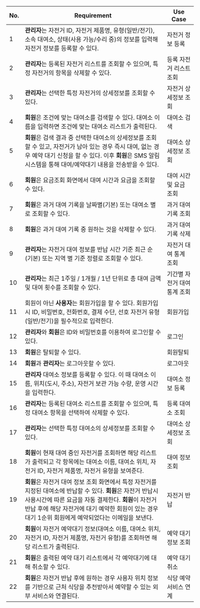 | No. | Requirement                                                                                                                                                                                                                | Use Case                |
| --- | -------------------------------------------------------------------------------------------------------------------------------------------------------------------------------------------------------------------------- | ----------------------- |
| 1   | **관리자**는 자전거 ID, 자전거 제품명, 유형(일반/전기), 소속 대여소, 상태(사용 가능/수리 중)의 정보를 입력해 자전거 정보를 등록할 수 있다.                                                                                 | 자전거 정보 등록        |
| 2   | **관리자**는 등록된 자전거 리스트를 조회할 수 있으며, 특정 자전거의 항목을 삭제할 수 있다.                                                                                                                                 | 등록 자전거 리스트 조회 |
| 3   | **관리자**는 선택한 특정 자전거의 상세정보를 조회할 수 있다.                                                                                                                                                               | 자전거 상세정보 조회    |
| 4   | **회원**은 조건에 맞는 대여소를 검색할 수 있다. 대여소 이름을 입력하면 조건에 맞는 대여소 리스트가 출력된다.                                                                                                               | 대여소 검색             |
| 5   | **회원**은 검색 결과 중 선택한 대여소의 상세정보를 조회할 수 있고, 자전거가 남아 있는 경우 즉시 대여, 없는 경우 예약 대기 신청을 할 수 있다. 이후 **회원**은 SMS 알림 시스템을 통해 대여/예약대기 내용을 전송받을 수 있다. | 대여소 상세정보 조회    |
| 6   | **회원**은 요금조회 화면에서 대여 시간과 요금을 조회할 수 있다. | 대여 시간 및 요금 조회  |
| 7   | **회원**은 과거 대여 기록을 날짜별(기본) 또는 대여소 별로 조회할 수 있다.  | 과거 대여 기록 조회  |
| 8   | **회원**은 과거 대여 기록 중 원하는 것을 삭제할 수 있다.  | 과거 대여 기록 삭제  |
| 9   | **관리자**는 자전거 대여 정보를 반납 시간 기준 최근 순 (기본) 또는 지역 별 기준 정렬로 조회할 수 있다. | 자전거 대여 통계 조회  |
| 10   | **관리자**는 최근 1주일 / 1개월 / 1년 단위로 총 대여 금액 및 대여 횟수를 조회할 수 있다. | 기간별 자전거 대여 통계 조회  |
| 11   | 회원이 아닌 **사용자**는 회원가입을 할 수 있다. 회원가입시 ID, 비밀번호, 전화번호, 결제 수단, 선호 자전거 유형(일반/전기)을 필수적으로 입력한다.  | 회원가입  |
| 12   | **관리자**와 **회원**은 ID와 비밀번호를 이용하여 로그인할 수 있다. | 로그인  |
| 13   | **회원**은 탈퇴할 수 있다. | 회원탈퇴  |
| 14   | **회원**과 **관리자**는 로그아웃할 수 있다. | 로그아웃  |
| 15   | **관리자** 대여소 정보를 등록할 수 있다. 이 때 대여소 이름, 위치(도시, 주소), 자전거 보관 가능 수량, 운영 시간을 입력한다. | 대여소 정보 등록  |
| 16   | **관리자**는 등록된 대여소 리스트를 조회할 수 있으며, 특정 대여소 항목을 선택하여 삭제할 수 있다. | 등록 대여소 조회  |
| 17   | **관리자**는 선택한 특정 대여소의 상세정보를 조회할 수 있다. | 대여소 상세정보 조회  |
| 18   | **회원**이 현재 대여 중인 자전거를 조회하면 해당 리스트가 출력되고 각 항목에는 대여소 이름, 대여소 위치, 자전거 ID, 자전거 제품명, 자전거 유형을 보여준다. | 대여 정보 조회 |
| 19   | **회원**은 자전거 대여 정보 조회 화면에서 특정 자전거를 지정된 대여소에 반납할 수 있다. **회원**은 자전거 반납시 사용시간에 따른 요금을 자동 결제한다. **회원**이 자전거 반납 후에 해당 자전거에 대기 예약한 회원이 있는 경우 대기 1순위 회원에게 예약되었다는 이메일을 보낸다.  | 자전거 반납 |
| 20   | **회원**이 자전거 예약대기 정보(대여소 이름, 대여소 위치, 자전거 ID, 자전거 제품명, 자전거 유형)를 조회하면 해당 리스트가 출력된다. | 예약 대기 정보 조회 |
| 21   | **회원**은 출력된 예약 대기 리스트에서 각 예약대기에 대해 취소할 수 있다. | 예약 대기 취소 |
| 22   | **회원**은 자전거 반납 후에 원하는 경우 사용자 위치 정보를 기반으로 근처 식당을 추천받아서 예약할 수 있는 외부 서비스와 연결된다.  | 식당 예약 서비스 연계 |